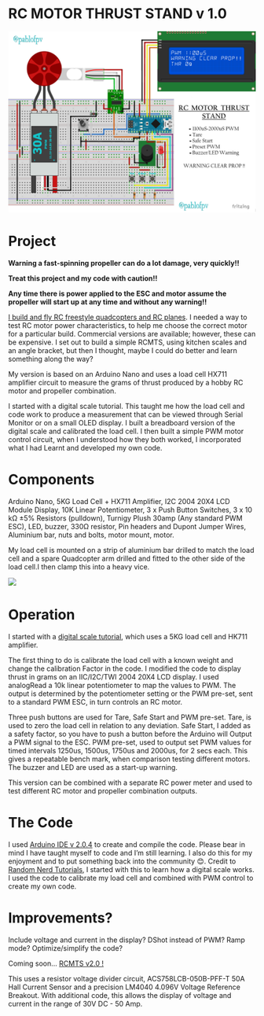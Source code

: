 # RC MOTOR THRUST STAND v 1.0
 ![](/Images/RCMTTSPWM_4829x3529.png) 
# Project
**Warning a fast-spinning propeller can do a lot damage, very quickly!!**

**Treat this project and my code with caution!!**

**Any time there is power applied to the ESC and motor assume the propeller will start up at any time and without any warning!!**

[I build and fly RC freestyle quadcopters and RC planes](https://www.youtube.com/@pablofpv/featured). I needed a way to test RC motor power characteristics, to help me choose the correct motor for a particular build. Commercial versions are available; however, these can be expensive. 
I set out to build a simple RCMTS, using kitchen scales and an angle bracket, but then I thought, maybe I could do better and learn something along the way?

My version is based on an Arduino Nano and uses a load cell HX711
amplifier circuit to measure the grams of thrust produced by a hobby RC motor and propeller combination.

I started with a digital scale tutorial.
This taught me how the load cell and code work to produce a measurement that can be viewed through Serial Monitor or on a small OLED display.
I built a breadboard version of the digital scale and calibrated the load cell.
I then built a simple PWM motor control circuit, when I understood how they both worked, I incorporated what I had 
Learnt and developed my own code.
# Components
Arduino Nano, 5KG Load Cell + HX711 Amplifier, I2C 2004 20X4 LCD Module Display, 10K Linear Potentiometer, 3 x Push Button Switches,
3 x 10 kΩ ±5% Resistors (pulldown), Turnigy Plush 30amp (Any standard PWM ESC), LED, buzzer, 330Ω resistor, Pin headers and Dupont Jumper Wires,
Aluminium bar, nuts and bolts, motor mount, motor.

My load cell is mounted on a strip of aluminium bar drilled to match the load cell and a spare Quadcopter arm drilled and fitted
to the other side of the load cell.I then clamp this into a heavy vice.


 ![](Images/RC_MOTOR_THRUST_STAND_PHOTO_2405x2250.png)
 
 # Operation
 I started with a [digital scale tutorial](https://randomnerdtutorials.com/arduino-load-cell-hx711/), which uses a 5KG load cell and HK711 amplifier.

The first thing to do is calibrate the load cell with a known weight and change the calibration
Factor in the code. 
I modified the code to display thrust in grams on an IIC/I2C/TWI 2004 20X4 LCD display.
I used analogRead a 10k linear potentiometer to map the values to PWM.
The output is determined by the potentiometer setting or the PWM pre-set, sent to a 
standard PWM ESC, in turn controls an RC motor.

Three push buttons are used for Tare, Safe Start and PWM pre-set.
Tare, is used to zero the load cell in relation to any deviation.
Safe Start, I added as a safety factor, so you have to push a button before the Arduino will
Output a PWM signal to the ESC.
PWM pre-set, used to output set PWM values for timed intervals 1250us, 1500us, 1750us and 2000us, for 2 secs each. 
This gives a repeatable bench mark, when comparison testing different motors.
The buzzer and LED are used as a start-up warning.

This version can be combined with a separate RC power meter and used to test different RC motor and propeller combination outputs.

# The Code
I used [Arduino IDE v 2.0.4](https://www.arduino.cc/en/software) to create and compile the code.
Please bear in mind I have taught myself to code and I’m still learning.
I also do this for my enjoyment and to put something back into the community 😊.
Credit to [Random Nerd Tutorials](https://randomnerdtutorials.com/arduino-load-cell-hx711/), I started with this to learn how a digital scale works.
I used the code to calibrate my load cell and combined with PWM control
to create my own code.




# Improvements?
Include voltage and current in the display?
DShot instead of PWM?
Ramp mode?
Optimize/simplify the code?

Coming soon... 
[RCMTS v2.0 !](https://www.youtube.com/watch?v=jEHoqFxafgg)


This uses a resistor voltage divider circuit, ACS758LCB-050B-PFF-T 50A Hall Current Sensor and a
precision LM4040 4.096V Voltage Reference Breakout.
With additional code, this allows the display of voltage and current in the range of 30V DC - 50 Amp.

